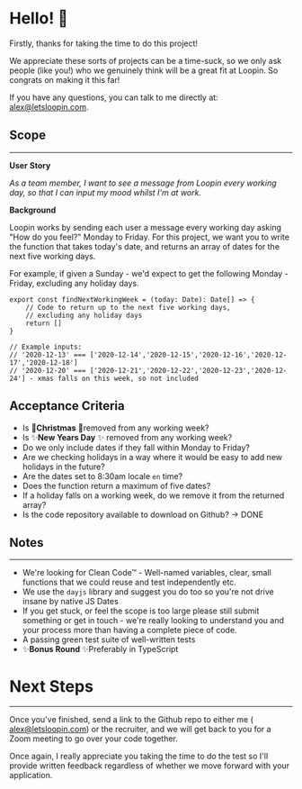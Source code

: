# Hello! 👋

Firstly, thanks for taking the time to do this project! 

We appreciate these sorts of projects can be a time-suck, so we only ask people (like you!) who we genuinely think will be a great fit at Loopin. So congrats on making it this far!

If you have any questions, you can talk to me directly at: [alex@letsloopin.com](mailto:alex@letsloopin.com).

## Scope

---

**User** **Story**

*As a team member, I want to see a message from Loopin every working day, so that I can input my mood whilst I'm at work.*

**Background**

Loopin works by sending each user a message every working day asking "How do you feel?" Monday to Friday. For this project, we want you to write the function that takes today's date, and returns an array of dates for the next five working days.

For example, if given a Sunday - we'd expect to get the following Monday - Friday, excluding any holiday days.

```tsx
export const findNextWorkingWeek = (today: Date): Date[] => {
	// Code to return up to the next five working days, 
	// excluding any holiday days
	return []
}

// Example inputs:
// '2020-12-13' === ['2020-12-14','2020-12-15','2020-12-16','2020-12-17','2020-12-18']
// '2020-12-20' === ['2020-12-21','2020-12-22','2020-12-23','2020-12-24'] - xmas falls on this week, so not included
```

## Acceptance Criteria

- Is 🎅**Christmas** 🎄removed from any working week?
- Is ✨**New Years Day** ✨ removed from any working week?
- Do we only include dates if they fall within Monday to Friday?
- Are we checking holidays in a way where it would be easy to add new holidays in the future?
- Are the dates set to 8:30am locale `en` time?
- Does the function return a maximum of five dates?
- If a holiday falls on a working week, do we remove it from the returned array?
- Is the code repository available to download on Github? -> DONE

## Notes

---

- We're looking for Clean Code™ - Well-named variables, clear, small functions that we could reuse and test independently etc.
- We use the  `dayjs` library and suggest you do too so you're not drive insane by native JS Dates
- If you get stuck, or feel the scope is too large please still submit something or get in touch - we're really looking to understand you and your process more than having a complete piece of code.
- A passing green test suite of well-written tests
- ✨**Bonus Round** ✨Preferably in TypeScript

# Next Steps

---

Once you've finished, send a link to the Github repo to either me ( [alex@letsloopin.com](mailto:alex@letsloopin.com)) or the recruiter, and we will get back to you for a Zoom meeting to go over your code together.

Once again, I really appreciate you taking the time to do the test so I'll provide written feedback regardless of whether we move forward with your application.